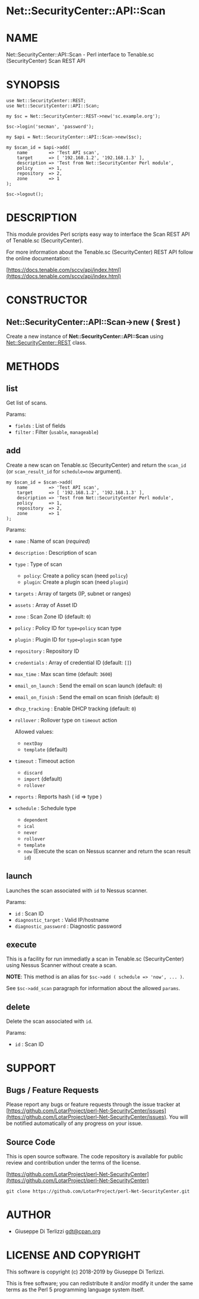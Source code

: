 # Net::SecurityCenter::API::Scan
# NAME

Net::SecurityCenter::API::Scan - Perl interface to Tenable.sc (SecurityCenter) Scan REST API

# SYNOPSIS

    use Net::SecurityCenter::REST;
    use Net::SecurityCenter::API::Scan;

    my $sc = Net::SecurityCenter::REST->new('sc.example.org');

    $sc->login('secman', 'password');

    my $api = Net::SecurityCenter::API::Scan->new($sc);

    my $scan_id = $api->add(
        name        => 'Test API scan',
        target      => [ '192.168.1.2', '192.168.1.3' ],
        description => 'Test from Net::SecurityCenter Perl module',
        policy      => 1,
        repository  => 2,
        zone        => 1
    );

    $sc->logout();

# DESCRIPTION

This module provides Perl scripts easy way to interface the Scan REST API of Tenable.sc
(SecurityCenter).

For more information about the Tenable.sc (SecurityCenter) REST API follow the online documentation:

[https://docs.tenable.com/sccv/api/index.html](https://docs.tenable.com/sccv/api/index.html)

# CONSTRUCTOR

## Net::SecurityCenter::API::Scan->new ( $rest )

Create a new instance of **Net::SecurityCenter::API::Scan** using [Net::SecurityCenter::REST](Net-SecurityCenter-REST.md) class.

# METHODS

## list

Get list of scans.

Params:

- `fields` : List of fields
- `filter` : Filter (`usable`, `manageable`)

## add

Create a new scan on Tenable.sc (SecurityCenter) and return the `scan_id` (or `scan_result_id`
for `schedule=now` argument).

    my $scan_id = $scan->add(
        name        => 'Test API scan',
        target      => [ '192.168.1.2', '192.168.1.3' ],
        description => 'Test from Net::SecurityCenter Perl module',
        policy      => 1,
        repository  => 2,
        zone        => 1
    );

Params:

- `name` : Name of scan (_required_)
- `description` : Description of scan
- `type` : Type of scan
    - `policy`: Create a policy scan (need `policy`)
    - `plugin`: Create a plugin scan (need `plugin`)
- `targets` : Array of targets (IP, subnet or ranges)
- `assets` : Array of Asset ID
- `zone` : Scan Zone ID (default: `0`)
- `policy` : Policy ID for `type=policy` scan type
- `plugin` : Plugin ID for `type=plugin` scan type
- `repository` : Repository ID
- `credentials` : Array of credential ID (default: `[]`)
- `max_time` : Max scan time (default: `3600`)
- `email_on_launch` : Send the email on scan launch (default: `0`)
- `email_on_finish` : Send the email on scan finish (default: `0`)
- `dhcp_tracking` : Enable DHCP tracking (default: `0`)
- `rollover` : Rollover type on `timeout` action

    Allowed values:

    - `nextDay`
    - `template` (default)

- `timeout` : Timeout action
    - `discard`
    - `import` (default)
    - `rollover`
- `reports` : Reports hash ( id => type )
- `schedule` : Schedule type
    - `dependent`
    - `ical`
    - `never`
    - `rollover`
    - `template`
    - `now` (Execute the scan on Nessus scanner and return the scan result `id`)

## launch

Launches the scan associated with `id` to Nessus scanner.

Params:

- `id` : Scan ID
- `diagnostic_target` : Valid IP/hostname
- `diagnostic_password` : Diagnostic password

## execute

This is a facility for run immediatly a scan in Tenable.sc (SecurityCenter)
using Nessus Scanner without create a scan.

**NOTE**: This method is an alias for `$sc->add ( schedule => 'now', ... )`.

See `$sc->add_scan` paragraph for information about the allowed `params`.

## delete

Delete the scan associated with `id`.

Params:

- `id` : Scan ID

# SUPPORT

## Bugs / Feature Requests

Please report any bugs or feature requests through the issue tracker
at [https://github.com/LotarProject/perl-Net-SecurityCenter/issues](https://github.com/LotarProject/perl-Net-SecurityCenter/issues).
You will be notified automatically of any progress on your issue.

## Source Code

This is open source software.  The code repository is available for
public review and contribution under the terms of the license.

[https://github.com/LotarProject/perl-Net-SecurityCenter](https://github.com/LotarProject/perl-Net-SecurityCenter)

    git clone https://github.com/LotarProject/perl-Net-SecurityCenter.git

# AUTHOR

- Giuseppe Di Terlizzi <gdt@cpan.org>

# LICENSE AND COPYRIGHT

This software is copyright (c) 2018-2019 by Giuseppe Di Terlizzi.

This is free software; you can redistribute it and/or modify it under
the same terms as the Perl 5 programming language system itself.
